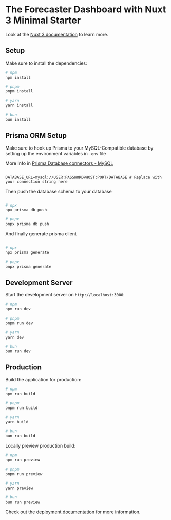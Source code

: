 # The Forecaster Dashboard with Nuxt 3 Minimal Starter

Look at the [Nuxt 3 documentation](https://nuxt.com/docs/getting-started/introduction) to learn more.

## Setup

Make sure to install the dependencies:

```bash
# npm
npm install

# pnpm
pnpm install

# yarn
yarn install

# bun
bun install
```

## Prisma ORM Setup

Make sure to hook up Prisma to your MySQL-Compatible database by setting up the environment variables in `.env` file

More Info in [Prisma Database connectors - MySQL](https://www.prisma.io/docs/concepts/database-connectors/mysql)
```text

DATABASE_URL=mysql://USER:PASSWORD@HOST:PORT/DATABASE # Replace with your connection string here

```


Then push the database schema to your database

```bash

# npx
npx prisma db push

# pnpx
pnpx prisma db push

```

And finally generate prisma client

```bash

# npx
npx prisma generate

# pnpx
pnpx prisma generate

```


## Development Server

Start the development server on `http://localhost:3000`:

```bash
# npm
npm run dev

# pnpm
pnpm run dev

# yarn
yarn dev

# bun
bun run dev
```

## Production

Build the application for production:

```bash
# npm
npm run build

# pnpm
pnpm run build

# yarn
yarn build

# bun
bun run build
```

Locally preview production build:

```bash
# npm
npm run preview

# pnpm
pnpm run preview

# yarn
yarn preview

# bun
bun run preview
```

Check out the [deployment documentation](https://nuxt.com/docs/getting-started/deployment) for more information.
